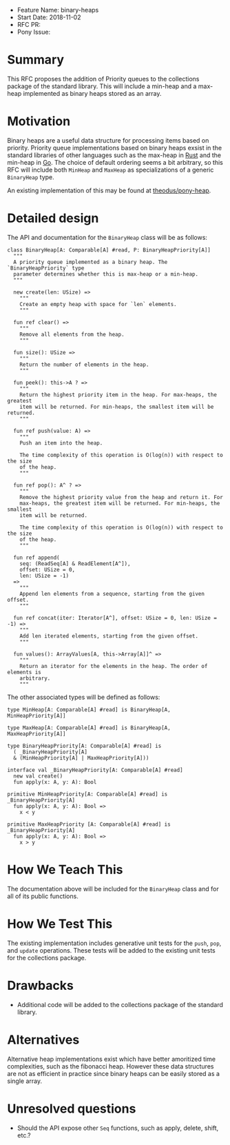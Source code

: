- Feature Name: binary-heaps
- Start Date: 2018-11-02
- RFC PR:
- Pony Issue:

# Summary

This RFC proposes the addition of Priority queues to the collections package of
the standard library. This will include a min-heap and a max-heap implemented
as binary heaps stored as an array.

# Motivation

Binary heaps are a useful data structure for processing items based on priority.
Priority queue implementations based on binary heaps exsist in the standard
libraries of other languages such as the max-heap in
[Rust](https://doc.rust-lang.org/std/collections/struct.BinaryHeap.html)
and the min-heap in
[Go](https://golang.org/pkg/container/heap/).
The choice of default ordering seems a bit arbitrary, so this RFC will
include both `MinHeap` and `MaxHeap` as specializations of a generic
`BinaryHeap` type.

An existing implementation of this may be found at
[theodus/pony-heap](https://github.com/Theodus/pony-heap).

# Detailed design

The API and documentation for the `BinaryHeap` class will be as follows:

```pony
class BinaryHeap[A: Comparable[A] #read, P: BinaryHeapPriority[A]]
  """
  A priority queue implemented as a binary heap. The `BinaryHeapPriority` type
  parameter determines whether this is max-heap or a min-heap.
  """

  new create(len: USize) =>
    """
    Create an empty heap with space for `len` elements.
    """

  fun ref clear() =>
    """
    Remove all elements from the heap.
    """

  fun size(): USize =>
    """
    Return the number of elements in the heap.
    """

  fun peek(): this->A ? =>
    """
    Return the highest priority item in the heap. For max-heaps, the greatest
    item will be returned. For min-heaps, the smallest item will be returned.
    """

  fun ref push(value: A) =>
    """
    Push an item into the heap.

    The time complexity of this operation is O(log(n)) with respect to the size
    of the heap.
    """

  fun ref pop(): A^ ? =>
    """
    Remove the highest priority value from the heap and return it. For
    max-heaps, the greatest item will be returned. For min-heaps, the smallest
    item will be returned.

    The time complexity of this operation is O(log(n)) with respect to the size
    of the heap.
    """

  fun ref append(
    seq: (ReadSeq[A] & ReadElement[A^]),
    offset: USize = 0,
    len: USize = -1)
  =>
    """
    Append len elements from a sequence, starting from the given offset.
    """

  fun ref concat(iter: Iterator[A^], offset: USize = 0, len: USize = -1) =>
    """
    Add len iterated elements, starting from the given offset.
    """

  fun values(): ArrayValues[A, this->Array[A]]^ =>
    """
    Return an iterator for the elements in the heap. The order of elements is
    arbitrary.
    """
```

The other associated types will be defined as follows:

```pony
type MinHeap[A: Comparable[A] #read] is BinaryHeap[A, MinHeapPriority[A]]

type MaxHeap[A: Comparable[A] #read] is BinaryHeap[A, MaxHeapPriority[A]]

type BinaryHeapPriority[A: Comparable[A] #read] is
  ( _BinaryHeapPriority[A]
  & (MinHeapPriority[A] | MaxHeapPriority[A]))

interface val _BinaryHeapPriority[A: Comparable[A] #read]
  new val create()
  fun apply(x: A, y: A): Bool

primitive MinHeapPriority[A: Comparable[A] #read] is _BinaryHeapPriority[A]
  fun apply(x: A, y: A): Bool =>
    x < y

primitive MaxHeapPriority [A: Comparable[A] #read] is _BinaryHeapPriority[A]
  fun apply(x: A, y: A): Bool =>
    x > y
```

# How We Teach This

The documentation above will be included for the `BinaryHeap` class and for all
of its public functions.

# How We Test This

The existing implementation includes generative unit tests for the `push`,
`pop`, and `update` operations. These tests will be added to the existing unit
tests for the collections package.

# Drawbacks

* Additional code will be added to the collections package of the standard
library.

# Alternatives

Alternative heap implementations exist which have better amoritized time
complexities, such as the fibonacci heap. However these data structures are not
as efficient in practice since binary heaps can be easily stored as a single
array.

# Unresolved questions

* Should the API expose other `Seq` functions, such as apply, delete, shift,
etc.?
